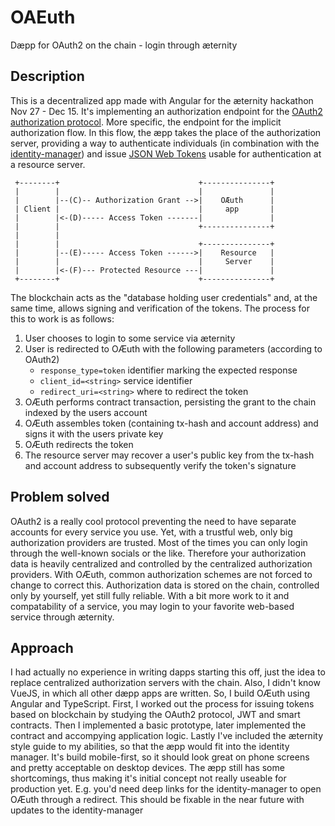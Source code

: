 # OAEuth
Dæpp for OAuth2 on the chain - login through æternity

## Description
This is a decentralized app made with Angular for the æternity hackathon Nov 27 - Dec 15. It's implementing an authorization endpoint for the [OAuth2 authorization protocol](https://tools.ietf.org/html/rfc6749). More specific, the endpoint for the implicit authorization flow. In this flow, the æpp takes the place of the authorization server, providing a way to authenticate individuals (in combination with the [identity-manager](https://github.com/aeternity/aepp-identity)) and issue [JSON Web Tokens](https://jwt.io/) usable for authentication at a resource server.

     +--------+                               +---------------+
     |        |                               |               |
     |        |--(C)-- Authorization Grant -->|    OÆuth      |
     | Client |                               |     app       |
     |        |<-(D)----- Access Token -------|               |
     |        |                               +---------------+
     |        |
     |        |                               +---------------+
     |        |--(E)----- Access Token ------>|    Resource   |
     |        |                               |     Server    |
     |        |<-(F)--- Protected Resource ---|               |
     +--------+                               +---------------+

The blockchain acts as the "database holding user credentials" and, at the same time, allows signing and verification of the tokens. The process for this to work is as follows:

1) User chooses to login to some service via æternity
2) User is redirected to OÆuth with the following parameters (according to OAuth2)
    * `response_type=token` identifier marking the expected response
    * `client_id=<string>` service identifier
    * `redirect_uri=<string>` where to redirect the token
3) OÆuth performs contract transaction, persisting the grant to the chain indexed by the users account
4) OÆuth assembles token (containing tx-hash and account address) and signs it with the users private key
5) OÆuth redirects the token
6) The resource server may recover a user's public key from the tx-hash and account address to subsequently verify the token's signature


## Problem solved
OAuth2 is a really cool protocol preventing the need to have separate accounts for every service you use. Yet, with a trustful web, only big authorization providers are trusted. Most of the times you can only login through the well-known socials or the like. Therefore your authorization data is heavily centralized and controlled by the centralized authorization providers. With OÆuth, common authorization schemes are not forced to change to correct this. Authorization data is stored on the chain, controlled only by yourself, yet still fully reliable. With a bit more work to it and compatability of a service, you may login to your favorite web-based service through æternity.

## Approach
I had actually no experience in writing dapps starting this off, just the idea to replace centralized authorization servers with the chain. Also, I didn't know VueJS, in which all other dæpp apps are written. So, I build OÆuth using Angular and TypeScript. First, I worked out the process for issuing tokens based on blockchain by studying the OAuth2 protocol, JWT and smart contracts. Then I implemented a basic prototype, later implemented the contract and accompying application logic. Lastly I've included the æternity style guide to my abilities, so that the æpp would fit into the identity manager. It's build mobile-first, so it should look great on phone screens and pretty acceptable on desktop devices.
The æpp still has some shortcomings, thus making it's initial concept not really useable for production yet. E.g. you'd need deep links for the identity-manager to open OÆuth through a redirect. This should be fixable in the near future with updates to the identity-manager
